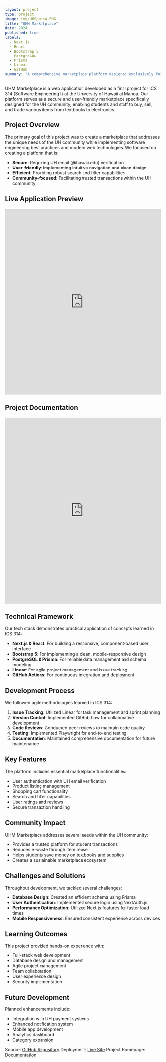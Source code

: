 ```yaml
---
layout: project
type: project
image: img/UHSpace4.PNG
title: "UHM Marketplace"
date: 2024
published: true
labels:
  - Next.js
  - React
  - Bootstrap 5
  - PostgreSQL
  - Prisma
  - Linear
  - GitHub
summary: "A comprehensive marketplace platform designed exclusively for University of Hawaii students and staff to buy, sell, and trade items within the university community."
---
```


UHM Marketplace is a web application developed as a final project for ICS 314 (Software Engineering I) at the University of Hawaii at Manoa. Our platform serves as a secure and user-friendly marketplace specifically designed for the UH community, enabling students and staff to buy, sell, and trade various items from textbooks to electronics.

## Project Overview

The primary goal of this project was to create a marketplace that addresses the unique needs of the UH community while implementing software engineering best practices and modern web technologies. We focused on creating a platform that is:

- **Secure**: Requiring UH email (@hawaii.edu) verification
- **User-friendly**: Implementing intuitive navigation and clean design
- **Efficient**: Providing robust search and filter capabilities
- **Community-focused**: Facilitating trusted transactions within the UH community

## Live Application Preview

<div style="display: flex; justify-content: center; margin: 20px 0;">
  <iframe src="https://m-n-m-final.vercel.app/" width="100%" height="600px" frameborder="0" title="UHM Marketplace Live Site"></iframe>
</div>

## Project Documentation

<div style="display: flex; justify-content: center; margin: 20px 0;">
  <iframe src="https://uhm-marketplace.github.io/" width="100%" height="600px" frameborder="0" title="UHM Marketplace Documentation"></iframe>
</div>

## Technical Framework

Our tech stack demonstrates practical application of concepts learned in ICS 314:

- **Next.js & React**: For building a responsive, component-based user interface
- **Bootstrap 5**: For implementing a clean, mobile-responsive design
- **PostgreSQL & Prisma**: For reliable data management and schema modeling
- **Linear**: For agile project management and issue tracking
- **GitHub Actions**: For continuous integration and deployment

## Development Process

We followed agile methodologies learned in ICS 314:

1. **Issue Tracking**: Utilized Linear for task management and sprint planning
2. **Version Control**: Implemented GitHub flow for collaborative development
3. **Code Reviews**: Conducted peer reviews to maintain code quality
4. **Testing**: Implemented Playwright for end-to-end testing
5. **Documentation**: Maintained comprehensive documentation for future maintenance

## Key Features

The platform includes essential marketplace functionalities:

- User authentication with UH email verification
- Product listing management
- Shopping cart functionality
- Search and filter capabilities
- User ratings and reviews
- Secure transaction handling

## Community Impact

UHM Marketplace addresses several needs within the UH community:

- Provides a trusted platform for student transactions
- Reduces e-waste through item reuse
- Helps students save money on textbooks and supplies
- Creates a sustainable marketplace ecosystem

## Challenges and Solutions

Throughout development, we tackled several challenges:

- **Database Design**: Created an efficient schema using Prisma
- **User Authentication**: Implemented secure login using NextAuth.js
- **Performance Optimization**: Utilized Next.js features for faster load times
- **Mobile Responsiveness**: Ensured consistent experience across devices

## Learning Outcomes

This project provided hands-on experience with:

- Full-stack web development
- Database design and management
- Agile project management
- Team collaboration
- User experience design
- Security implementation

## Future Development

Planned enhancements include:

- Integration with UH payment systems
- Enhanced notification system
- Mobile app development
- Analytics dashboard
- Category expansion

Source: [GitHub Repository](https://github.com/uhm-marketplace/MnM-Final)
Deployment: [Live Site](https://m-n-m-final.vercel.app/)
Project Homepage: [Documentation](https://uhm-marketplace.github.io/)
